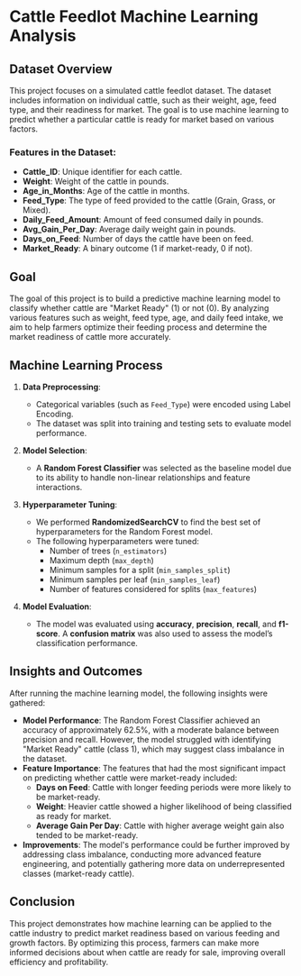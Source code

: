 # Cattle Feedlot Machine Learning Analysis

## Dataset Overview

This project focuses on a simulated cattle feedlot dataset. The dataset includes information on individual cattle, such as their weight, age, feed type, and their readiness for market. The goal is to use machine learning to predict whether a particular cattle is ready for market based on various factors.

### Features in the Dataset:
- **Cattle_ID**: Unique identifier for each cattle.
- **Weight**: Weight of the cattle in pounds.
- **Age_in_Months**: Age of the cattle in months.
- **Feed_Type**: The type of feed provided to the cattle (Grain, Grass, or Mixed).
- **Daily_Feed_Amount**: Amount of feed consumed daily in pounds.
- **Avg_Gain_Per_Day**: Average daily weight gain in pounds.
- **Days_on_Feed**: Number of days the cattle have been on feed.
- **Market_Ready**: A binary outcome (1 if market-ready, 0 if not).

## Goal

The goal of this project is to build a predictive machine learning model to classify whether cattle are "Market Ready" (1) or not (0). By analyzing various features such as weight, feed type, age, and daily feed intake, we aim to help farmers optimize their feeding process and determine the market readiness of cattle more accurately.

## Machine Learning Process

1. **Data Preprocessing**:
   - Categorical variables (such as `Feed_Type`) were encoded using Label Encoding.
   - The dataset was split into training and testing sets to evaluate model performance.

2. **Model Selection**:
   - A **Random Forest Classifier** was selected as the baseline model due to its ability to handle non-linear relationships and feature interactions.

3. **Hyperparameter Tuning**:
   - We performed **RandomizedSearchCV** to find the best set of hyperparameters for the Random Forest model.
   - The following hyperparameters were tuned:
     - Number of trees (`n_estimators`)
     - Maximum depth (`max_depth`)
     - Minimum samples for a split (`min_samples_split`)
     - Minimum samples per leaf (`min_samples_leaf`)
     - Number of features considered for splits (`max_features`)

4. **Model Evaluation**:
   - The model was evaluated using **accuracy**, **precision**, **recall**, and **f1-score**. A **confusion matrix** was also used to assess the model’s classification performance.

## Insights and Outcomes

After running the machine learning model, the following insights were gathered:

- **Model Performance**: The Random Forest Classifier achieved an accuracy of approximately 62.5%, with a moderate balance between precision and recall. However, the model struggled with identifying "Market Ready" cattle (class 1), which may suggest class imbalance in the dataset.
- **Feature Importance**: The features that had the most significant impact on predicting whether cattle were market-ready included:
  - **Days on Feed**: Cattle with longer feeding periods were more likely to be market-ready.
  - **Weight**: Heavier cattle showed a higher likelihood of being classified as ready for market.
  - **Average Gain Per Day**: Cattle with higher average weight gain also tended to be market-ready.
- **Improvements**: The model's performance could be further improved by addressing class imbalance, conducting more advanced feature engineering, and potentially gathering more data on underrepresented classes (market-ready cattle).

## Conclusion

This project demonstrates how machine learning can be applied to the cattle industry to predict market readiness based on various feeding and growth factors. By optimizing this process, farmers can make more informed decisions about when cattle are ready for sale, improving overall efficiency and profitability.

